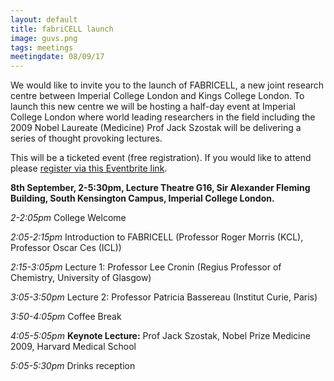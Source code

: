 ```yaml
---
layout: default
title: fabriCELL launch
image: guvs.png
tags: meetings
meetingdate: 08/09/17
---
```

<!-- ![alt text](/assets/images/guvs.png) -->
We would like to invite you to the launch of FABRICELL, a new joint research centre between Imperial College London and Kings College London.  To launch this new centre we will be hosting a half-day event at Imperial College London  where world leading researchers in the field including the 2009 Nobel Laureate (Medicine) Prof Jack Szostak will be delivering a series of thought provoking lectures.

This will be a ticketed event (free registration). If you would like to attend please [register via this Eventbrite link](https://fabricell.eventbrite.co.uk). 

**8th September, 2-5:30pm, Lecture Theatre G16, Sir Alexander Fleming Building, South Kensington Campus, Imperial College London.**

*2-2:05pm* College Welcome

*2:05-2:15pm* Introduction to FABRICELL (Professor Roger Morris (KCL), Professor Oscar Ces (ICL))

*2:15-3:05pm* Lecture 1: Professor Lee Cronin (Regius Professor of Chemistry, University of Glasgow)

*3:05-3:50pm* Lecture 2: Professor Patricia Bassereau (Institut Curie, Paris)

*3:50-4:05pm* Coffee Break

*4:05-5:05pm* **Keynote Lecture:** Prof Jack Szostak, Nobel Prize Medicine 2009,  Harvard Medical School

*5:05-5:30pm* Drinks reception
